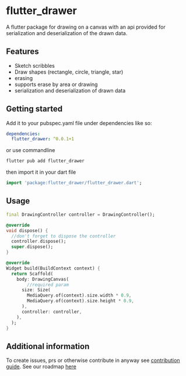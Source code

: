 <!--
This README describes the package. If you publish this package to pub.dev,
this README's contents appear on the landing page for your package.

For information about how to write a good package README, see the guide for
[writing package pages](https://dart.dev/guides/libraries/writing-package-pages).

For general information about developing packages, see the Dart guide for
[creating packages](https://dart.dev/guides/libraries/create-library-packages)
and the Flutter guide for
[developing packages and plugins](https://flutter.dev/developing-packages).
-->

# flutter_drawer

A flutter package for drawing on a canvas with an api provided for serialization and deserialization of the drawn data.

## Features

- Sketch scribbles
- Draw shapes (rectangle, circle, triangle, star)
- erasing
- supports erase by area or drawing
- serialization and deserialization of drawn data

## Getting started

Add it to your pubspec.yaml file under dependencies like so:

```yaml
dependencies:
  flutter_drawer: ^0.0.1+1
```

or use commandline

```bash
flutter pub add flutter_drawer
```

then import it in your dart file

```dart
import 'package:flutter_drawer/flutter_drawer.dart';
```

## Usage

```dart
final DrawingController controller = DrawingController();

@override
void dispose() {
  //don't forget to dispose the controller
  controller.dispose();
  super.dispose();
}

@override
Widget build(BuildContext context) {
  return Scaffold(
    body: DrawingCanvas(
        //required param
      size: Size( 
        MediaQuery.of(context).size.width * 0.9,
        MediaQuery.of(context).size.height * 0.9,
      ),
      controller: controller,
    ),
  );
}
```

## Additional information

To create issues, prs or otherwise contribute in anyway see [contribution guide](https://github.com/folaoluwafemi/flutter_drawer/blob/main/CONTRIBUTION_GUIDE.md).
See our roadmap [here](https://github.com/folaoluwafemi/flutter_drawer/blob/main/ROADMAP.md)

